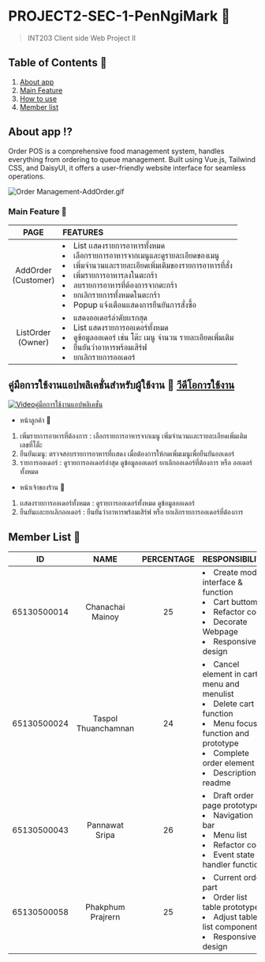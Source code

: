 # PROJECT2-SEC-1-PenNgiMark :corn:

> INT203 Client side Web Project II

## Table of Contents :mag_right:
1. [About app](#about-app)
2. [Main Feature](#main-feature)
3. [How to use](#คู่มือการใช้งานแอปพลิเคชั่นสําหรับผู้ใช้งาน)
4. [Member list](#member-list)

## About app :interrobang:
Order POS is a comprehensive food management system, handles everything from ordering to queue management. 
Built using Vue.js, Tailwind CSS, and DaisyUI, it offers a user-friendly website interface for seamless operations.<br>

![Order Management-AddOrder.gif](https://github.com/Tako-C/Phakphum/blob/master/Photo/Order%20Managemen-AddOrder.gif?raw=true)

### Main Feature :pushpin:
| **PAGE** | **FEATURES** |
|:--------:|:-------------|
| AddOrder<br>(Customer) |<li>List เเสดงรายการอาหารทั้งหมด <li>เลือกรายการอาหารจากเมนูและดูรายละเอียดของเมนู <li>เพิ่มจำนวนและรายละเอียดเพิ่มเติมของรายการอาหารที่สั่ง <li>เพิ่มรายการอาหารลงในตะกร้า <li>ลบรายการอาหารที่ต้องการจากตะกร้า <li>ยกเลิกรายการทั้งหมดในตะกร้า <li>Popup แจ้งเตือนแสดงการยืนยันการสั่งซื้อ |
| ListOrder<br>(Owner)  |<li>แสดงออเดอร์ลำดับเเรกสุด <li>List แสดงรายการออเดอร์ทั้งหมด <li>ดูข้อมูลออเดอร์ เช่น โต๊ะ เมนู จำนวน รายละเอียดเพิ่มเติม <li>ยืนยันว่าอาหารพร้อมเสิร์ฟ <li>ยกเลิกรายการออเดอร์                      |

## คู่มือการใช้งานแอปพลิเคชั่นสําหรับผู้ใช้งาน :page_with_curl:  [วีดีโอการใช้งาน](https://youtu.be/h0S6aHVk9F0) 
[![Videoคู่มือการใช้งานแอปพลิเคชั่น](https://img.youtube.com/vi/h0S6aHVk9F0/0.jpg)](https://www.youtube.com/watch?v=h0S6aHVk9F0)

 * หน้าลูกค้า :raising_hand:
 1. เพิ่มรายการอาหารที่ต้องการ : เลือกรายการอาหารจากเมนู เพิ่มจำนวนเเละรายละเอียดเพิ่มเติม เลขที่โต็ะ
 2. ยืนยันเมนู: ตรวจสอบรายการอาหารที่เเสดง เมื่อต้องการให้กดเพิ่มเมนูเพื่อยืนยันออเดอร์
 3. รายการออเดอร์ : ดูรายการออเดอร์ล่าสุด ดูข้อมูลออเดอร์ ยกเลิกออเดอร์ที่ต้องการ หรือ ออเดอร์ทั้งหมด

 * หน้าเจ้าของร้าน :necktie:
 1. เเสดงรายการออเดอร์ทั้งหมด : ดูรายการออเดอร์ทั้งหมด ดูข้อมูลออเดอร์
 2. ยืนยันเเละยกเลิกออเดอร์ : ยืนยันว่าอาหารพร้อมเสิร์ฟ หรือ ยกเลิกรายการออเดอร์ที่ต้องการ

## Member List :bust_in_silhouette:
|    **ID**   |       **NAME**      | **PERCENTAGE** |       **RESPONSIBILITY**       |
|:-----------:|:-------------------:|:--------------:|:-----------------------------|
| 65130500014 | Chanachai Mainoy    |        25    | <li>Create modal interface & function <li>Cart buttom <li>Refactor code <li>Decorate Webpage <li>Responsive design |
| 65130500024 | Taspol Thuanchamnan |       24     | <li>Cancel element in cart menu and menulist <li>Delete cart function <li>Menu focus function and prototype <li>Complete order element <li>Description readme|
| 65130500043 | Pannawat Sripa      |       26     | <li>Draft order page prototype <li>Navigation bar <li>Menu list <li>Refactor code <li>Event state handler function|
| 65130500058 | Phakphum Prajrern   |        25    | <li>Current order part <li>Order list table prototype <li>Adjust table list component <li>Responsive design |
